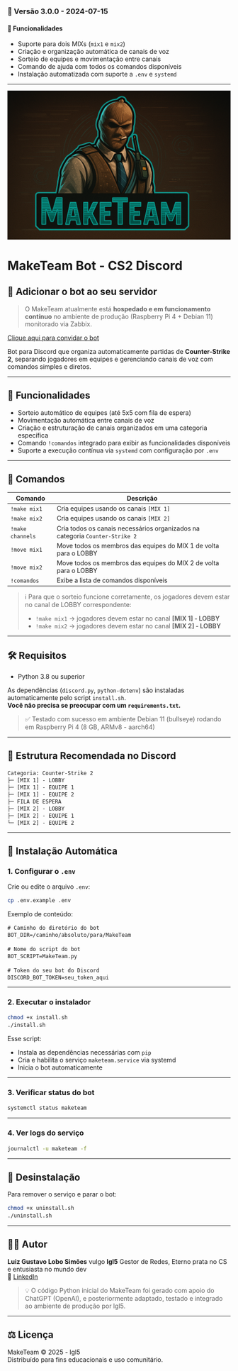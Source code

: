 ### 🔄 Versão 3.0.0 - 2024-07-15

#### 🚀 Funcionalidades

- Suporte para dois MIXs (`mix1` e `mix2`)
- Criação e organização automática de canais de voz
- Sorteio de equipes e movimentação entre canais
- Comando de ajuda com todos os comandos disponíveis
- Instalação automatizada com suporte a `.env` e `systemd`

---

![Logo MakeTeam](./maketeam-logo.png)

# MakeTeam Bot - CS2 Discord

## 🔗 Adicionar o bot ao seu servidor
> O MakeTeam atualmente está **hospedado e em funcionamento contínuo** no ambiente de produção (Raspberry Pi 4 + Debian 11) monitorado via Zabbix.

[Clique aqui para convidar o bot](https://discord.com/oauth2/authorize?client_id=1085339903967121480&permissions=16788496&integration_type=0&scope=bot)

Bot para Discord que organiza automaticamente partidas de **Counter-Strike 2**, separando jogadores em equipes e gerenciando canais de voz com comandos simples e diretos.

---

## 🎯 Funcionalidades

- Sorteio automático de equipes (até 5x5 com fila de espera)
- Movimentação automática entre canais de voz
- Criação e estruturação de canais organizados em uma categoria específica
- Comando `!comandos` integrado para exibir as funcionalidades disponíveis
- Suporte a execução contínua via `systemd` com configuração por `.env`

---

## 🚀 Comandos

| Comando             | Descrição                                                                 |
|---------------------|---------------------------------------------------------------------------|
| `!make mix1`        | Cria equipes usando os canais `[MIX 1]`                                   |
| `!make mix2`        | Cria equipes usando os canais `[MIX 2]`                                   |
| `!make channels`    | Cria todos os canais necessários organizados na categoria `Counter-Strike 2` |
| `!move mix1`        | Move todos os membros das equipes do MIX 1 de volta para o LOBBY          |
| `!move mix2`        | Move todos os membros das equipes do MIX 2 de volta para o LOBBY          |
| `!comandos`         | Exibe a lista de comandos disponíveis                                     |

> ℹ️ Para que o sorteio funcione corretamente, os jogadores devem estar no canal de LOBBY correspondente:  
> - `!make mix1` → jogadores devem estar no canal **[MIX 1] - LOBBY**  
> - `!make mix2` → jogadores devem estar no canal **[MIX 2] - LOBBY**


---

## 🛠️ Requisitos

- Python 3.8 ou superior

As dependências (`discord.py`, `python-dotenv`) são instaladas automaticamente pelo script `install.sh`.  
**Você não precisa se preocupar com um `requirements.txt`.**

> ✅ Testado com sucesso em ambiente Debian 11 (bullseye) rodando em Raspberry Pi 4 (8 GB, ARMv8 - aarch64)

---

## 📁 Estrutura Recomendada no Discord

```
Categoria: Counter-Strike 2
├─ [MIX 1] - LOBBY
├─ [MIX 1] - EQUIPE 1
├─ [MIX 1] - EQUIPE 2
├─ FILA DE ESPERA
├─ [MIX 2] - LOBBY
├─ [MIX 2] - EQUIPE 1
└─ [MIX 2] - EQUIPE 2

```

---

## 🧠 Instalação Automática

### 1. Configurar o `.env`

Crie ou edite o arquivo `.env`:

```bash
cp .env.example .env
```

Exemplo de conteúdo:

```env
# Caminho do diretório do bot
BOT_DIR=/caminho/absoluto/para/MakeTeam

# Nome do script do bot
BOT_SCRIPT=MakeTeam.py

# Token do seu bot do Discord
DISCORD_BOT_TOKEN=seu_token_aqui
```

---

### 2. Executar o instalador

```bash
chmod +x install.sh
./install.sh
```

Esse script:

- Instala as dependências necessárias com `pip`
- Cria e habilita o serviço `maketeam.service` via systemd
- Inicia o bot automaticamente

---

### 3. Verificar status do bot

```bash
systemctl status maketeam
```

---

### 4. Ver logs do serviço

```bash
journalctl -u maketeam -f
```

---

## 🧹 Desinstalação

Para remover o serviço e parar o bot:

```bash
chmod +x uninstall.sh
./uninstall.sh
```

---

## 👨‍💻 Autor

**Luiz Gustavo Lobo Simões** vulgo **lgl5** 
Gestor de Redes, Eterno prata no CS e entusiasta no mundo dev  
🔗 [LinkedIn](https://www.linkedin.com/in/lgl5)

> 💡 O código Python inicial do MakeTeam foi gerado com apoio do ChatGPT (OpenAI), e posteriormente adaptado, testado e integrado ao ambiente de produção por lgl5.


---

## ⚖️ Licença

MakeTeam © 2025 - lgl5  
Distribuído para fins educacionais e uso comunitário.

